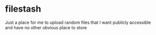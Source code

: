 # filestash
Just a place for me to upload random files that I want publicly accessible and have no other obvious place to store 
